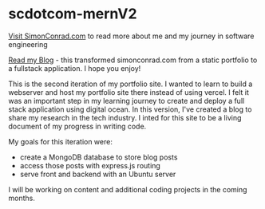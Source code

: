 # scdotcom-mernV2

[Visit SimonConrad.com](https://simonconrad.com) to read more about me and my journey in software engineering

[Read my Blog](https://simonconrad.com/blog) - this transformed simonconrad.com from a static portfolio to a fullstack application. I hope you enjoy!

This is the second iteration of my portfolio site. I wanted to learn to build a webserver and host my portfolio site there instead of using vercel. I felt it was an important step in my learning journey to create and deploy a full stack application using digital ocean. In this version, I've created a blog to share my research in the tech industry. I inted for this site to be a living document of my progress in writing code.

My goals for this iteration were:

- create a MongoDB database to store blog posts
- access those posts with express.js routing
- serve front and backend with an Ubuntu server

I will be working on content and additional coding projects in the coming months.
